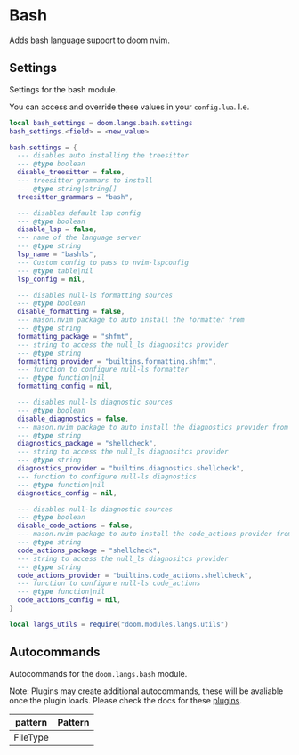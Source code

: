# Bash

Adds bash language support to doom nvim.


## Settings

Settings for the bash module.

You can access and override these values in your `config.lua`. I.e.
```lua
local bash_settings = doom.langs.bash.settings
bash_settings.<field> = <new_value>
```
```lua
bash.settings = {
  --- disables auto installing the treesitter
  --- @type boolean
  disable_treesitter = false,
  --- treesitter grammars to install
  --- @type string|string[]
  treesitter_grammars = "bash",

  --- disables default lsp config
  --- @type boolean
  disable_lsp = false,
  --- name of the language server
  --- @type string
  lsp_name = "bashls",
  --- Custom config to pass to nvim-lspconfig
  --- @type table|nil
  lsp_config = nil,

  --- disables null-ls formatting sources
  --- @type boolean
  disable_formatting = false,
  --- mason.nvim package to auto install the formatter from
  --- @type string
  formatting_package = "shfmt",
  --- string to access the null_ls diagnositcs provider
  --- @type string
  formatting_provider = "builtins.formatting.shfmt",
  --- function to configure null-ls formatter
  --- @type function|nil
  formatting_config = nil,

  --- disables null-ls diagnostic sources
  --- @type boolean
  disable_diagnostics = false,
  --- mason.nvim package to auto install the diagnostics provider from
  --- @type string
  diagnostics_package = "shellcheck",
  --- string to access the null_ls diagnositcs provider
  --- @type string
  diagnostics_provider = "builtins.diagnostics.shellcheck",
  --- function to configure null-ls diagnostics
  --- @type function|nil
  diagnostics_config = nil,

  --- disables null-ls diagnostic sources
  --- @type boolean
  disable_code_actions = false,
  --- mason.nvim package to auto install the code_actions provider from
  --- @type string
  code_actions_package = "shellcheck",
  --- string to access the null_ls diagnositcs provider
  --- @type string
  code_actions_provider = "builtins.code_actions.shellcheck",
  --- function to configure null-ls code_actions
  --- @type function|nil
  code_actions_config = nil,
}

local langs_utils = require("doom.modules.langs.utils")

```

## Autocommands

Autocommands for the `doom.langs.bash` module.

Note: Plugins may create additional autocommands, these will be avaliable once
the plugin loads.  Please check the docs for these [plugins](#plugins-packages).

|  pattern | Pattern |
| -------- | ------- |
| FileType |
